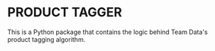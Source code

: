 # PRODUCT TAGGER

This is a Python package that contains the logic behind Team Data's product tagging algorithm.
